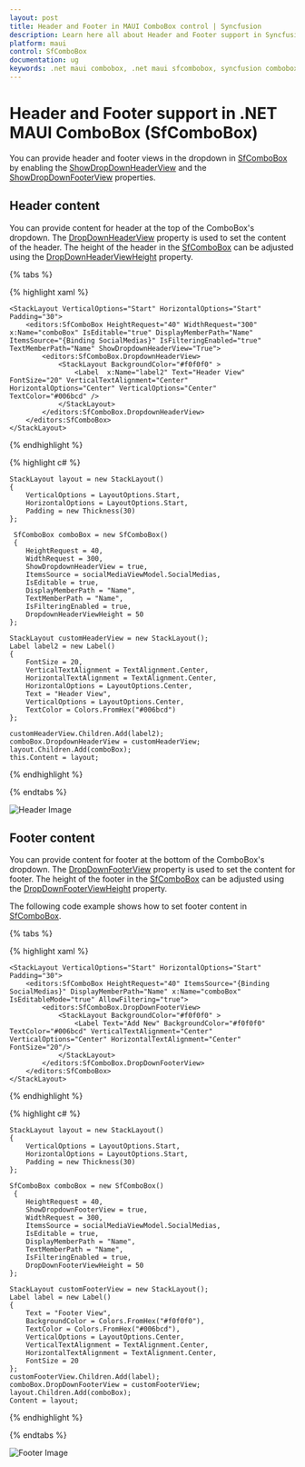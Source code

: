 ```yaml
---
layout: post
title: Header and Footer in MAUI ComboBox control | Syncfusion
description: Learn here all about Header and Footer support in Syncfusion Maui ComboBox (SfComboBox) control and more.
platform: maui
control: SfComboBox
documentation: ug
keywords: .net maui combobox, .net maui sfcombobox, syncfusion combobox, combobox maui, .net maui dropdown list, .net maui select menu.
---
```


# Header and Footer support in .NET MAUI ComboBox (SfComboBox)

You can provide header and footer views in the dropdown in [SfComboBox](https://www.syncfusion.com/maui-controls/maui-combobox) by enabling the [ShowDropDownHeaderView](https://help.syncfusion.com/cr/maui/Syncfusion.Maui.Inputs.DropDownControls.DropDownListBase.html#Syncfusion_Maui_Inputs_DropDownControls_DropDownListBase_ShowDropdownHeaderView) and the [ShowDropDownFooterView](https://help.syncfusion.com/cr/maui/Syncfusion.Maui.Inputs.DropDownControls.DropDownListBase.html#Syncfusion_Maui_Inputs_DropDownControls_DropDownListBase_ShowDropdownFooterView) properties. 

## Header content

You can provide content for header at the top of the ComboBox's dropdown. The [DropDownHeaderView](https://help.syncfusion.com/cr/maui/Syncfusion.Maui.Inputs.DropDownControls.DropDownListBase.html#Syncfusion_Maui_Inputs_DropDownControls_DropDownListBase_DropdownHeaderView) property is used to set the content of the header. The height of the header in the [SfComboBox](https://www.syncfusion.com/maui-controls/maui-combobox) can be adjusted using the [DropDownHeaderViewHeight](https://help.syncfusion.com/cr/maui/Syncfusion.Maui.Inputs.DropDownControls.DropDownListBase.html#Syncfusion_Maui_Inputs_DropDownControls_DropDownListBase_DropdownHeaderViewHeight) property.

{% tabs %}

{% highlight xaml %}

    <StackLayout VerticalOptions="Start" HorizontalOptions="Start" Padding="30">
        <editors:SfComboBox HeightRequest="40" WidthRequest="300" x:Name="comboBox" IsEditable="true" DisplayMemberPath="Name" ItemsSource="{Binding SocialMedias}" IsFilteringEnabled="true" TextMemberPath="Name" ShowDropdownHeaderView="True">
            <editors:SfComboBox.DropdownHeaderView>
                <StackLayout BackgroundColor="#f0f0f0" >
                    <Label  x:Name="label2" Text="Header View" FontSize="20" VerticalTextAlignment="Center" HorizontalOptions="Center" VerticalOptions="Center" TextColor="#006bcd" />
                </StackLayout>
            </editors:SfComboBox.DropdownHeaderView>        
        </editors:SfComboBox>
    </StackLayout>                  


{% endhighlight %}

{% highlight c# %}

    StackLayout layout = new StackLayout()
    {
        VerticalOptions = LayoutOptions.Start,
        HorizontalOptions = LayoutOptions.Start,
        Padding = new Thickness(30)
    };

     SfComboBox comboBox = new SfComboBox()
     {
        HeightRequest = 40,
        WidthRequest = 300,
        ShowDropdownHeaderView = true,
        ItemsSource = socialMediaViewModel.SocialMedias,
        IsEditable = true,
        DisplayMemberPath = "Name",
        TextMemberPath = "Name",
        IsFilteringEnabled = true,
        DropdownHeaderViewHeight = 50
    };

    StackLayout customHeaderView = new StackLayout();
    Label label2 = new Label()
    {
        FontSize = 20,
        VerticalTextAlignment = TextAlignment.Center,
        HorizontalTextAlignment = TextAlignment.Center,
        HorizontalOptions = LayoutOptions.Center,
        Text = "Header View",
        VerticalOptions = LayoutOptions.Center,
        TextColor = Colors.FromHex("#006bcd")
    };

    customHeaderView.Children.Add(label2);
    comboBox.DropdownHeaderView = customHeaderView;
    layout.Children.Add(comboBox);
    this.Content = layout;

{% endhighlight %}

{% endtabs %}

![Header Image](Images/HeaderFooter/headertemplate.png)

## Footer content

You can provide content for footer at the bottom of the ComboBox's dropdown. The [DropDownFooterView](https://help.syncfusion.com/cr/maui/Syncfusion.Maui.Inputs.DropDownControls.DropDownListBase.html#Syncfusion_Maui_Inputs_DropDownControls_DropDownListBase_DropdownFooterView) property is used to set the content for footer. The height of the footer in the [SfComboBox](https://www.syncfusion.com/maui-controls/maui-combobox) can be adjusted using the [DropDownFooterViewHeight](https://help.syncfusion.com/cr/maui/Syncfusion.Maui.Inputs.DropDownControls.DropDownListBase.html#Syncfusion_Maui_Inputs_DropDownControls_DropDownListBase_DropdownFooterViewHeight) property.

The following code example shows how to set footer content in [SfComboBox](https://www.syncfusion.com/maui-controls/maui-combobox).

{% tabs %}

{% highlight xaml %}

    <StackLayout VerticalOptions="Start" HorizontalOptions="Start" Padding="30">
        <editors:SfComboBox HeightRequest="40" ItemsSource="{Binding SocialMedias}" DisplayMemberPath="Name" x:Name="comboBox" IsEditableMode="true" AllowFiltering="true">
            <editors:SfComboBox.DropDownFooterView>
                <StackLayout BackgroundColor="#f0f0f0" >
                    <Label Text="Add New" BackgroundColor="#f0f0f0" TextColor="#006bcd" VerticalTextAlignment="Center" VerticalOptions="Center" HorizontalTextAlignment="Center" FontSize="20"/>
                </StackLayout>
            </editors:SfComboBox.DropDownFooterView>
        </editors:SfComboBox>
    </StackLayout>                  

{% endhighlight %}

{% highlight c# %}

    StackLayout layout = new StackLayout()
    {
        VerticalOptions = LayoutOptions.Start,
        HorizontalOptions = LayoutOptions.Start,
        Padding = new Thickness(30)
    };

    SfComboBox comboBox = new SfComboBox()
     {
        HeightRequest = 40,
        ShowDropdownFooterView = true,
        WidthRequest = 300,
        ItemsSource = socialMediaViewModel.SocialMedias,
        IsEditable = true,
        DisplayMemberPath = "Name",
        TextMemberPath = "Name",
        IsFilteringEnabled = true,
        DropDownFooterViewHeight = 50
    };

    StackLayout customFooterView = new StackLayout();
    Label label = new Label() 
    { 
        Text = "Footer View", 
        BackgroundColor = Colors.FromHex("#f0f0f0"), 
        TextColor = Colors.FromHex("#006bcd"), 
        VerticalOptions = LayoutOptions.Center, 
        VerticalTextAlignment = TextAlignment.Center, 
        HorizontalTextAlignment = TextAlignment.Center, 
        FontSize = 20 
    };
    customFooterView.Children.Add(label);
    comboBox.DropDownFooterView = customFooterView;
    layout.Children.Add(comboBox);
    Content = layout;

{% endhighlight %}

{% endtabs %}

![Footer Image](Images/HeaderFooter/footertemplate.png)

